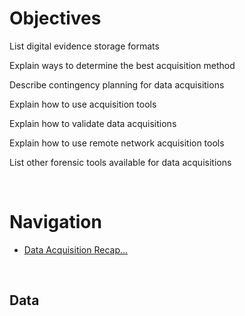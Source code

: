 # Objectives  

List digital evidence storage formats  

Explain ways to determine the best acquisition method  

Describe contingency planning for data acquisitions  

Explain how to use acquisition tools  

Explain how to validate data acquisitions  

Explain how to use remote network acquisition tools  

List other forensic tools available for data acquisitions  

<br>

# Navigation  
* [Data Acquisition Recap...](#data-acquisition-recap...)  

<br>

## Data